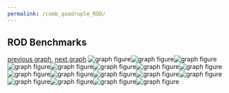 ```yaml
---
permalink: /comb_quadruple_ROD/
---
```



## ROD Benchmarks

[previous graph](../comb_quadruple_RB/), [next graph](../comb_quadruple_SMATRIX/)
![graph figure](./images/quadruple/ROD/ROD-A_box.png)![graph figure](./images/quadruple/ROD/ROD-AVL_box.png)![graph figure](./images/quadruple/ROD/ROD-CYPHERD_box.png)![graph figure](./images/quadruple/ROD/ROD-EGG_box.png)![graph figure](./images/quadruple/ROD/ROD-F_box.png)![graph figure](./images/quadruple/ROD/ROD-FACE_box.png)![graph figure](./images/quadruple/ROD/ROD-FLOYD_box.png)![graph figure](./images/quadruple/ROD/ROD-H_box.png)![graph figure](./images/quadruple/ROD/ROD-JSOND_box.png)![graph figure](./images/quadruple/ROD/ROD-K_box.png)![graph figure](./images/quadruple/ROD/ROD-O_box.png)![graph figure](./images/quadruple/ROD/ROD-PDFD_box.png)![graph figure](./images/quadruple/ROD/ROD-RB_box.png)![graph figure](./images/quadruple/ROD/ROD-ROD_box.png)![graph figure](./images/quadruple/ROD/ROD-SMATRIX_box.png)![graph figure](./images/quadruple/ROD/ROD-SORTD_box.png)![graph figure](./images/quadruple/ROD/ROD-ZB_box.png)